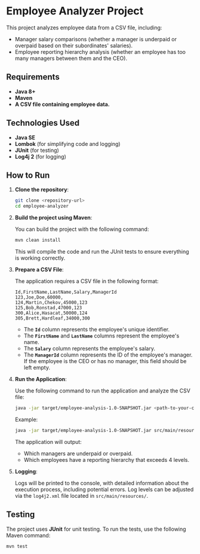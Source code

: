 # Employee Analyzer Project

This project analyzes employee data from a CSV file, including:
- Manager salary comparisons (whether a manager is underpaid or overpaid based on their subordinates' salaries).
- Employee reporting hierarchy analysis (whether an employee has too many managers between them and the CEO).

## Requirements

- **Java 8+**
- **Maven**
- **A CSV file containing employee data.**

## Technologies Used

- **Java SE**
- **Lombok** (for simplifying code and logging)
- **JUnit** (for testing)
- **Log4j 2** (for logging)

## How to Run

1. **Clone the repository**:

   ```bash
   git clone <repository-url>
   cd employee-analyzer
   ```

2. **Build the project using Maven**:

   You can build the project with the following command:

   ```bash
   mvn clean install
   ```

   This will compile the code and run the JUnit tests to ensure everything is working correctly.

3. **Prepare a CSV File**:

   The application requires a CSV file in the following format:

   ```csv
   Id,FirstName,LastName,Salary,ManagerId
   123,Joe,Doe,60000,
   124,Martin,Chekov,45000,123
   125,Bob,Ronstad,47000,123
   300,Alice,Hasacat,50000,124
   305,Brett,Hardleaf,34000,300
   ```

    - The **`Id`** column represents the employee's unique identifier.
    - The **`FirstName`** and **`LastName`** columns represent the employee's name.
    - The **`Salary`** column represents the employee's salary.
    - The **`ManagerId`** column represents the ID of the employee's manager. If the employee is the CEO or has no manager, this field should be left empty.

4. **Run the Application**:

   Use the following command to run the application and analyze the CSV file:

   ```bash
   java -jar target/employee-analysis-1.0-SNAPSHOT.jar <path-to-your-csv-file>
   ```

   Example:

   ```bash
   java -jar target/employee-analysis-1.0-SNAPSHOT.jar src/main/resources/employees.csv
   ```

   The application will output:
    - Which managers are underpaid or overpaid.
    - Which employees have a reporting hierarchy that exceeds 4 levels.

5. **Logging**:

   Logs will be printed to the console, with detailed information about the execution process, including potential errors. Log levels can be adjusted via the `log4j2.xml` file located in `src/main/resources/`.

## Testing

The project uses **JUnit** for unit testing. To run the tests, use the following Maven command:

```bash
mvn test
```
